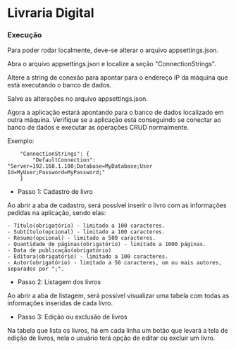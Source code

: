 # Livraria Digital

### Execução 

Para poder rodar localmente, deve-se alterar o arquivo appsettings.json.

Abra o arquivo appsettings.json e localize a seção "ConnectionStrings".

Altere a string de conexão para apontar para o endereço IP da máquina que está executando o banco de dados.

Salve as alterações no arquivo appsettings.json.

Agora a aplicação estará apontando para o banco de dados localizado em outra máquina. Verifique se a aplicação está conseguindo se conectar ao banco de dados e executar as operações CRUD normalmente.

Exemplo: 

~~~
    "ConnectionStrings": {
        "DefaultConnection": "Server=192.168.1.100;Database=MyDatabase;User Id=MyUser;Password=MyPassword;"
    }
~~~

- Passo 1: Cadastro de livro

Ao abrir a aba de cadastro, será possível inserir o livro com as informações pedidas na aplicação, sendo elas:

    - Título(obrigatório) - limitado a 100 caracteres.
    - Subtítulo(opcional) - limitado a 100 caracteres.
    - Resumo(opcional) - limitado a 500 caracteres.
    - Quantidade de páginas(obrigatório) - limitado a 1000 páginas.
    - Data de publicação(obrigatório) 
    - Editora(obrigatório) - limitado a 100 caracteres.
    - Autor(obrigatório) - limitado a 50 caracteres, um ou mais autores, separados por ";".

- Passo 2: Listagem dos livros

Ao abrir a aba de listagem, será possível visualizar uma tabela com todas as informações inseridas de cada livro.

- Passo 3: Edição ou exclusão de livros

Na tabela que lista os livros, há em cada linha um botão que levará a tela de edição de livros, nela o usuário terá opção de editar ou excluir um livro.

